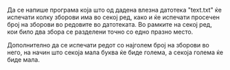 Да се напише програма која што од дадена влезна датотека "text.txt" ќе испечати колку зборови има во секој ред, како и ќе испечати просечен број на зборови во редовите во датотеката. Во рамките на секој ред, кои било два збора се разделени точно со едно празно место.

Дополнително да се испечати редот со најголем број на зборови во него, на начин што секоја мала буква ќе биде голема, а секоја голема ќе биде мала. 